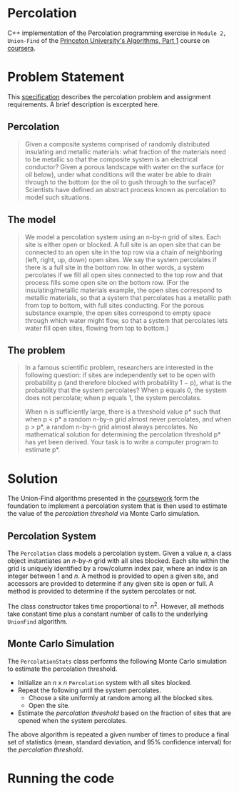 # Percolation

C++ implementation of the Percolation programming exercise in `Module 2, Union-Find` of the [Princeton University's Algorithms, Part 1](https://www.coursera.org/learn/algorithms-part1) course on [coursera](https://www.coursera.org/).

# Problem Statement

This [specification](https://coursera.cs.princeton.edu/algs4/assignments/percolation/specification.php) describes the percolation problem and assignment requirements. A brief description is excerpted here.

## Percolation

> Given a composite systems comprised of randomly distributed insulating and metallic materials: what fraction of the materials need to be metallic so that the composite system is an electrical conductor? Given a porous landscape with water on the surface (or oil below), under what conditions will the water be able to drain through to the bottom (or the oil to gush through to the surface)? Scientists have defined an abstract process known as percolation to model such situations.

## The model

> We model a percolation system using an n-by-n grid of sites. Each site is either open or blocked. A full site is an open site that can be connected to an open site in the top row via a chain of neighboring (left, right, up, down) open sites. We say the system percolates if there is a full site in the bottom row. In other words, a system percolates if we fill all open sites connected to the top row and that process fills some open site on the bottom row. (For the insulating/metallic materials example, the open sites correspond to metallic materials, so that a system that percolates has a metallic path from top to bottom, with full sites conducting. For the porous substance example, the open sites correspond to empty space through which water might flow, so that a system that percolates lets water fill open sites, flowing from top to bottom.)

## The problem

> In a famous scientific problem, researchers are interested in the following question: if sites are independently set to be open with probability p (and therefore blocked with probability 1 − p), what is the probability that the system percolates? When p equals 0, the system does not percolate; when p equals 1, the system percolates.
>
> When n is sufficiently large, there is a threshold value p* such that when p < p* a random n-by-n grid almost never percolates, and when p > p*, a random n-by-n grid almost always percolates. No mathematical solution for determining the percolation threshold p* has yet been derived. Your task is to write a computer program to estimate p*.

# Solution

The Union-Find algorithms presented in the [coursework](https://www.coursera.org/learn/algorithms-part1) form the foundation to implement a percolation system that is then used to estimate the value of the *percolation threshold* via Monte Carlo simulation.

## Percolation System

The `Percolation` class models a percolation system. Given a value $`n`$, a class object instantiates an $`n`$-by-$`n`$ grid with all sites blocked. Each site within the grid is uniquely identified by a row/column index pair, where an index is an integer between 1 and $`n`$. A method is provided to open a given site, and accessors are provided to determine if any given site is open or full. A method is provided to determine if the system percolates or not.

The class constructor takes time proportional to $`n^2`$. However, all methods take constant time plus a constant number of calls to the underlying `UnionFind` algorithm.

## Monte Carlo Simulation

The `PercolationStats` class performs the following Monte Carlo simulation to estimate the percolation threshold.

- Initialize an $`n`$ x $`n`$ `Percolation` system with all sites blocked.
- Repeat the following until the system percolates.
    - Choose a site uniformly at random among all the blocked sites.
    - Open the site.
- Estimate the *percolation threshold* based on the fraction of sites that are opened when the system percolates.

The above algorithm is repeated a given number of times to produce a final set of statistics (mean, standard deviation, and 95% confidence interval) for the *percolation threshold*.

# Running the code

